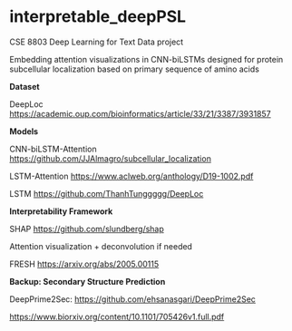 # interpretable_deepPSL
CSE 8803 Deep Learning for Text Data project

Embedding attention visualizations in CNN-biLSTMs designed for protein subcellular localization based on primary sequence of amino acids

**Dataset**

DeepLoc https://academic.oup.com/bioinformatics/article/33/21/3387/3931857

**Models**

CNN-biLSTM-Attention https://github.com/JJAlmagro/subcellular_localization

LSTM-Attention https://www.aclweb.org/anthology/D19-1002.pdf

LSTM https://github.com/ThanhTunggggg/DeepLoc

**Interpretability Framework**

SHAP https://github.com/slundberg/shap

Attention visualization + deconvolution if needed 

FRESH https://arxiv.org/abs/2005.00115

**Backup: Secondary Structure Prediction**

DeepPrime2Sec: https://github.com/ehsanasgari/DeepPrime2Sec

https://www.biorxiv.org/content/10.1101/705426v1.full.pdf
